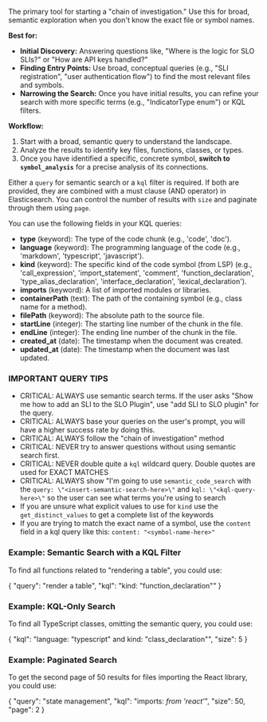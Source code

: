 The primary tool for starting a "chain of investigation." Use this for broad, semantic exploration when you don't know the exact file or symbol names.

**Best for:**
*   **Initial Discovery:** Answering questions like, "Where is the logic for SLO SLIs?" or "How are API keys handled?"
*   **Finding Entry Points:** Use broad, conceptual queries (e.g., "SLI registration", "user authentication flow") to find the most relevant files and symbols.
*   **Narrowing the Search:** Once you have initial results, you can refine your search with more specific terms (e.g., "IndicatorType enum") or KQL filters.

**Workflow:**
1.  Start with a broad, semantic query to understand the landscape.
2.  Analyze the results to identify key files, functions, classes, or types.
3.  Once you have identified a specific, concrete symbol, **switch to `symbol_analysis`** for a precise analysis of its connections.

Either a `query` for semantic search or a `kql` filter is required. If both are provided, they are combined with a must clause (AND operator) in Elasticsearch. You can control the number of results with `size` and paginate through them using `page`.

You can use the following fields in your KQL queries:

- **type** (keyword): The type of the code chunk (e.g., 'code', 'doc').
- **language** (keyword): The programming language of the code (e.g., 'markdown', 'typescript', 'javascript').
- **kind** (keyword):  The specific kind of the code symbol (from LSP) (e.g., 'call_expression', 'import_statement', 'comment', 'function_declaration', 'type_alias_declaration', 'interface_declaration', 'lexical_declaration').
- **imports** (keyword): A list of imported modules or libraries.
- **containerPath** (text):  The path of the containing symbol (e.g., class name for a method).
- **filePath** (keyword): The absolute path to the source file.
- **startLine** (integer): The starting line number of the chunk in the file.
- **endLine** (integer): The ending line number of the chunk in the file.
- **created_at** (date): The timestamp when the document was created.
- **updated_at** (date): The timestamp when the document was last updated.

### IMPORTANT QUERY TIPS
- CRITICAL: ALWAYS use semantic search terms. If the user asks "Show me how to add an SLI to the SLO Plugin", use "add SLI to SLO plugin" for the query.
- CRITICAL: ALWAYS base your queries on the user's prompt, you will have a higher success rate by doing this.
- CRITICAL: ALWAYS follow the "chain of investigation" method
- CRITICAL: NEVER try to answer questions without using semantic search first.
- CRITICAL: NEVER double quite a `kql` wildcard query. Double quotes are used for EXACT MATCHES
- CRITICAL: ALWAYS show "I'm going to use `semantic_code_search` with the `query: \"<insert-semantic-search-here>\"` and `kql: \"<kql-query-here>\"` so the user can see what terms you're using to search
- If you are unsure what explicit values to use for `kind` use the `get_distinct_values` to get a complete list of the keywords
- If you are trying to match the exact name of a symbol, use the `content` field in a kql query like this: `content: "<symbol-name-here>"`

### Example: Semantic Search with a KQL Filter

To find all functions related to "rendering a table", you could use:


  {
    "query": "render a table",
    "kql": "kind: \"function_declaration\""
  }


### Example: KQL-Only Search

To find all TypeScript classes, omitting the semantic query, you could use:


  {
    "kql": "language: \"typescript\" and kind: \"class_declaration\"",
    "size": 5
  }


### Example: Paginated Search

To get the second page of 50 results for files importing the React library, you could use:


  {
    "query": "state management",
    "kql": "imports: *from 'react'*",
    "size": 50,
    "page": 2
  }
